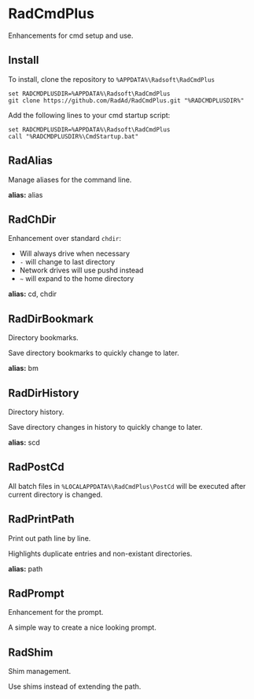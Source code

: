 # RadCmdPlus
Enhancements for cmd setup and use.

## Install

To install, clone the repository to `%APPDATA%\Radsoft\RadCmdPlus`
```
set RADCMDPLUSDIR=%APPDATA%\Radsoft\RadCmdPlus
git clone https://github.com/RadAd/RadCmdPlus.git "%RADCMDPLUSDIR%"
```

Add the following lines to your cmd startup script:
```
set RADCMDPLUSDIR=%APPDATA%\Radsoft\RadCmdPlus
call "%RADCMDPLUSDIR%\CmdStartup.bat"
```

## RadAlias
Manage aliases for the command line.

**alias:** alias

## RadChDir
Enhancement over standard `chdir`:
- Will always drive when necessary
- `-` will change to last directory
- Network drives will use pushd instead
- `~` will expand to the home directory

**alias:** cd, chdir

## RadDirBookmark
Directory bookmarks.

Save directory bookmarks to quickly change to later.

**alias:** bm

## RadDirHistory
Directory history.

Save directory changes in history to quickly change to later.

**alias:** scd

## RadPostCd
All batch files in `%LOCALAPPDATA%\RadCmdPlus\PostCd` will be executed after current directory is changed.

## RadPrintPath
Print out path line by line.

Highlights duplicate entries and non-existant directories.

**alias:** path

## RadPrompt
Enhancement for the prompt.

A simple way to create a nice looking prompt.

## RadShim
Shim management.

Use shims instead of extending the path.
